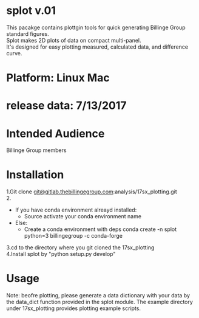# splot v.01
This pacakge contains plottgin tools for quick generating Billinge Group standard figures.  
Splot makes 2D plots of data on compact multi-panel.  
It's designed for easy plotting measured, calculated data, and difference curve.  

# Platform: Linux Mac  
# release data: 7/13/2017  

# Intended Audience
Billinge Group members

# Installation
1.Git clone git@gitlab.thebillingegroup.com:analysis/17sx_plotting.git  
2.
* If you have conda environment alreayd installed: 
  * Source activate your conda environment name  
* Else: 
  * Create a conda environment with deps conda create -n splot python=3 billingegroup -c conda-forge  

3.cd to the directory where you git cloned the 17sx_plotting  
4.Install splot by "python setup.py develop"  

# Usage
Note: beofre plotting, please generate a data dictionary with your data by the data_dict function provided in the splot module.
The example directory under 17sx_plotting provides plotting example scripts. 